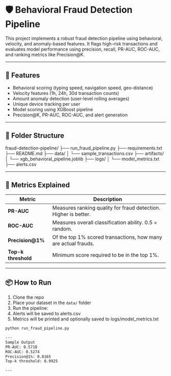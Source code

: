 # 🛡️ Behavioral Fraud Detection Pipeline

This project implements a robust fraud detection pipeline using behavioral, velocity, and anomaly-based features. It flags high-risk transactions and evaluates model performance using precision, recall, PR-AUC, ROC-AUC, and ranking metrics like Precision@K.

---

## 🚀 Features

- Behavioral scoring (typing speed, navigation speed, geo-distance)
- Velocity features (1h, 24h, 30d transaction counts)
- Amount anomaly detection (user-level rolling averages)
- Unique device tracking per user
- Model scoring using XGBoost pipeline
- Precision@K, PR-AUC, ROC-AUC, and alert generation

---

## 📁 Folder Structure
fraud-detection-pipeline/ 
├── run_fraud_pipeline.py 
├── requirements.txt 
├── README.md 
├── data/ 
│   └── sample_transactions.csv 
├── artifacts/ 
│   └── xgb_behavioral_pipeline.joblib 
├── logs/ 
│   └── model_metrics.txt 
├── alerts.csv


---

## 🧠 Metrics Explained

| Metric              | Description |
|---------------------|-------------|
| **PR-AUC**          | Measures ranking quality for fraud detection. Higher is better. |
| **ROC-AUC**         | Measures overall classification ability. 0.5 = random. |
| **Precision@1%**    | Of the top 1% scored transactions, how many are actual frauds. |
| **Top-k threshold** | Minimum score required to be in the top 1%. |

---

## 📦 How to Run

1. Clone the repo  
2. Place your dataset in the `data/` folder  
3. Run the pipeline:
4. Alerts will be saved to alerts.csv
5. Metrics will be printed and optionally saved to logs/model_metrics.txt

```bash
python run_fraud_pipeline.py

---
Sample Output
PR-AUC: 0.5718
ROC-AUC: 0.5274
Precision@1%: 0.8165
Top-k threshold: 0.9925

---
